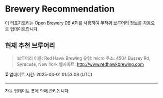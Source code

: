 # Brewery Recommendation

이 리포지토리는 Open Brewery DB API를 사용하여 무작위 브루어리 정보를 자동으로 업데이트합니다.

## 현재 추천 브루어리
> 브루어리 이름: Red Hawk Brewing
유형: micro
주소: 4504 Bussey Rd, Syracuse, New York
웹사이트: http://www.redhawkbrewing.com

⏳ 업데이트 시간: 2025-04-01 01:53:08 (UTC)

---
자동 업데이트 봇에 의해 관리됩니다.